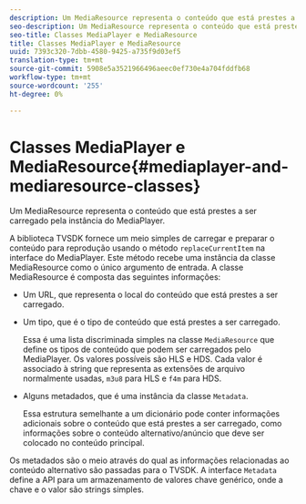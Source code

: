 ```yaml
---
description: Um MediaResource representa o conteúdo que está prestes a ser carregado pela instância do MediaPlayer.
seo-description: Um MediaResource representa o conteúdo que está prestes a ser carregado pela instância do MediaPlayer.
seo-title: Classes MediaPlayer e MediaResource
title: Classes MediaPlayer e MediaResource
uuid: 7393c320-7dbb-4580-9425-a735f9d03ef5
translation-type: tm+mt
source-git-commit: 5908e5a3521966496aeec0ef730e4a704fddfb68
workflow-type: tm+mt
source-wordcount: '255'
ht-degree: 0%

---
```



# Classes MediaPlayer e MediaResource{#mediaplayer-and-mediaresource-classes}

Um MediaResource representa o conteúdo que está prestes a ser carregado pela instância do MediaPlayer.

<!--<a id="section_B09A012C97454AF58CE2269B800D8027"></a>-->

A biblioteca TVSDK fornece um meio simples de carregar e preparar o conteúdo para reprodução usando o método `replaceCurrentItem` na interface do MediaPlayer. Este método recebe uma instância da classe MediaResource como o único argumento de entrada. A classe MediaResource é composta das seguintes informações:

* Um URL, que representa o local do conteúdo que está prestes a ser carregado.
* Um tipo, que é o tipo de conteúdo que está prestes a ser carregado.

   Essa é uma lista discriminada simples na classe `MediaResource` que define os tipos de conteúdo que podem ser carregados pelo MediaPlayer. Os valores possíveis são HLS e HDS. Cada valor é associado à string que representa as extensões de arquivo normalmente usadas, `m3u8` para HLS e `f4m` para HDS.
* Alguns metadados, que é uma instância da classe `Metadata`.

   Essa estrutura semelhante a um dicionário pode conter informações adicionais sobre o conteúdo que está prestes a ser carregado, como informações sobre o conteúdo alternativo/anúncio que deve ser colocado no conteúdo principal.

Os metadados são o meio através do qual as informações relacionadas ao conteúdo alternativo são passadas para o TVSDK. A interface `Metadata` define a API para um armazenamento de valores chave genérico, onde a chave e o valor são strings simples.
